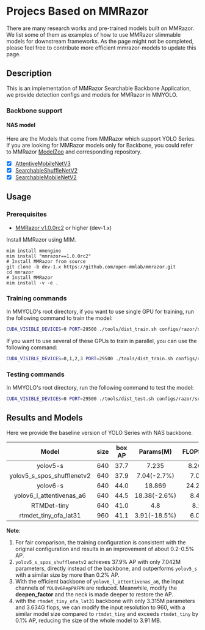 # Projecs Based on MMRazor

There are many research works and pre-trained models built on MMRazor. We list some of them as examples of how to use MMRazor slimmable models for downstream frameworks. As the page might not be completed, please feel free to contribute more efficient mmrazor-models to update this page.

## Description

This is an implementation of MMRazor Searchable Backbone Application, we provide detection configs and models for MMRazor in MMYOLO.

### Backbone support

#### NAS model

Here are the Models that come from MMRazor which support YOLO Series. If you are looking for MMRazor models only for Backbone, you could refer to MMRazor [ModelZoo](https://github.com/open-mmlab/mmrazor/blob/dev-1.x/docs/en/get_started/model_zoo.md) and corresponding repository.

- [x] [AttentiveMobileNetV3](https://github.com/open-mmlab/mmrazor/blob/dev-1.x/configs/_base_/nas_backbones/attentive_mobilenetv3_supernet.py)
- [x] [SearchableShuffleNetV2](https://github.com/open-mmlab/mmrazor/blob/dev-1.x/configs/_base_/nas_backbones/spos_shufflenet_supernet.py)
- [x] [SearchableMobileNetV2](https://github.com/open-mmlab/mmrazor/blob/dev-1.x/configs/_base_/nas_backbones/spos_mobilenet_supernet.py)

## Usage

### Prerequisites

- [MMRazor v1.0.0rc2](https://github.com/open-mmlab/mmrazor/tree/v1.0.0rc2) or higher (dev-1.x)

Install MMRazor using MIM.

```shell
mim install mmengine
mim install "mmrazor==1.0.0rc2"
# Install MMRazor from source
git clone -b dev-1.x https://github.com/open-mmlab/mmrazor.git
cd mmrazor
# Install MMRazor
mim install -v -e .
```

### Training commands

In MMYOLO's root directory, if you want to use single GPU for training, run the following command to train the model:

```bash
CUDA_VISIBLE_DEVICES=0 PORT=29500 ./tools/dist_train.sh configs/razor/subnets/yolov5_s_spos_shufflenetv2_syncbn_8xb16-300e_coco.py
```

If you want to use several of these GPUs to train in parallel, you can use the following command:

```bash
CUDA_VISIBLE_DEVICES=0,1,2,3 PORT=29500 ./tools/dist_train.sh configs/razor/subnets/yolov5_s_spos_shufflenetv2_syncbn_8xb16-300e_coco.py
```

### Testing commands

In MMYOLO's root directory, run the following command to test the model:

```bash
CUDA_VISIBLE_DEVICES=0 PORT=29500 ./tools/dist_test.sh configs/razor/subnets/yolov5_s_spos_shufflenetv2_syncbn_8xb16-300e_coco.py ${CHECKPOINT_PATH}
```

## Results and Models

Here we provide the baseline version of YOLO Series with NAS backbone.

|           Model            | size | box AP |  Params(M)   | FLOPS(G) |                                                                   Config                                                                   |                                                                                Download                                                                                 |
| :------------------------: | :--: | :----: | :----------: | :------: | :----------------------------------------------------------------------------------------------------------------------------------------: | :---------------------------------------------------------------------------------------------------------------------------------------------------------------------: |
|          yolov5-s          | 640  |  37.7  |    7.235     |  8.265   |            [config](https://github.com/open-mmlab/mmyolo/blob/main/configs/yolov5/yolov5_s-v61_syncbn_fast_8xb16-300e_coco.py)             | [model](https://download.openmmlab.com/mmyolo/v0/yolov5/yolov5_s-v61_syncbn_fast_8xb16-300e_coco/yolov5_s-v61_syncbn_fast_8xb16-300e_coco_20220918_084700-86e02187.pth) |
| yolov5_s_spos_shufflenetv2 | 640  |  37.9  | 7.04(-2.7%)  |   7.03   |     [config](https://github.com/open-mmlab/mmyolo/tree/dev/configs/razor/subnets/yolov5_s_spos_shufflenetv2_syncbn_8xb16-300e_coco.py)     |              [model](https://download.openmmlab.com/mmrazor/v1/spos/yolov5/yolov5_s_spos_shufflenetv2_syncbn_8xb16-300e_coco_20230109_155302-777fd6f1.pth)              |
|          yolov6-s          | 640  |  44.0  |    18.869    |  24.253  |              [config](https://github.com/open-mmlab/mmyolo/blob/main/configs/yolov6/yolov6_s_syncbn_fast_8xb32-400e_coco.py)               |     [model](https://download.openmmlab.com/mmyolo/v0/yolov6/yolov6_s_syncbn_fast_8xb32-400e_coco/yolov6_s_syncbn_fast_8xb32-400e_coco_20221102_203035-932e1d91.pth)     |
|  yolov6_l_attentivenas_a6  | 640  |  44.5  | 18.38(-2.6%) |   8.49   | [config](https://github.com/open-mmlab/mmyolo/tree/dev/configs/razor/subnets/yolov6_l_attentivenas_a6_d12_syncbn_fast_16xb16-300e_coco.py) |      [model](https://download.openmmlab.com/mmrazor/v1/attentivenas/yolov6/yolov6_l_attentivenas_a6_d12_syncbn_fast_16xb16-300e_coco_20230108_174944-4970f0b7.pth)      |
|        RTMDet-tiny         | 640  |  41.0  |     4.8      |   8.1    |                                            [config](./rtmdet_l_syncbn_fast_8xb32-300e_coco.py)                                             |  [model](https://download.openmmlab.com/mmyolo/v0/rtmdet/rtmdet_tiny_syncbn_fast_8xb32-300e_coco/rtmdet_tiny_syncbn_fast_8xb32-300e_coco_20230102_140117-dbb1dc83.pth)  |
|   rtmdet_tiny_ofa_lat31    | 960  |  41.1  | 3.91(-18.5%) |   6.09   |       [config](https://github.com/open-mmlab/mmyolo/tree/dev/configs/razor/subnets/rtmdet_tiny_ofa_lat31_syncbn_16xb16-300e_coco.py)       |                [model](https://download.openmmlab.com/mmrazor/v1/ofa/rtmdet/rtmdet_tiny_ofa_lat31_syncbn_16xb16-300e_coco_20230108_222141-24ff87dex.pth)                |

**Note**:

1. For fair comparison, the training configuration is consistent with the original configuration and results in an improvement of about 0.2-0.5% AP.
2. `yolov5_s_spos_shufflenetv2` achieves 37.9% AP with only 7.042M parameters, directly instead of the backbone, and outperforms `yolov5_s` with a similar size by more than 0.2% AP.
3. With the efficient backbone of `yolov6_l_attentivenas_a6`, the input channels of `YOLOv6RepPAFPN` are reduced. Meanwhile, modify the **deepen_factor** and the neck is made deeper to restore the AP.
4. with the `rtmdet_tiny_ofa_lat31` backbone with only 3.315M parameters and 3.634G flops, we can modify the input resolution to 960, with a similar model size compared to `rtmdet_tiny` and exceeds `rtmdet_tiny` by 0.1% AP, reducing the size of the whole model to 3.91 MB.
